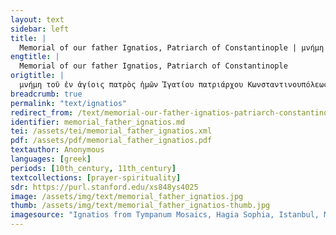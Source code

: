 ```yaml
---
layout: text
sidebar: left
title: |
  Memorial of our father Ignatios, Patriarch of Constantinople | μνήμη τοῦ ἐν ἁγίοις πατρὸς ἡμῶν Ἰγατίου πατριάρχου Κωνσταντινουπόλεως
engtitle: |
  Memorial of our father Ignatios, Patriarch of Constantinople
origtitle: |
  μνήμη τοῦ ἐν ἁγίοις πατρὸς ἡμῶν Ἰγατίου πατριάρχου Κωνσταντινουπόλεως
breadcrumb: true
permalink: "text/ignatios"
redirect_from: /text/memorial-our-father-ignatios-patriarch-constantinople
identifier: memorial_father_ignatios.md
tei: /assets/tei/memorial_father_ignatios.xml
pdf: /assets/pdf/memorial_father_ignatios.pdf
textauthor: Anonymous
languages: [greek]
periods: [10th_century, 11th_century]
textcollections: [prayer-spirituality]
sdr: https://purl.stanford.edu/xs848ys4025
image: /assets/img/text/memorial_father_ignatios.jpg
thumb: /assets/img/text/memorial_father_ignatios-thumb.jpg
imagesource: "Ignatios from Tympanum Mosaics, Hagia Sophia, Istanbul, Mosaic [Public Domain]"
---
```

